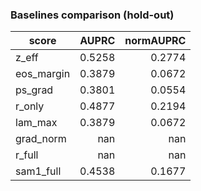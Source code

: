 ### Baselines comparison (hold-out)

| score | AUPRC | normAUPRC |
|---|---:|---:|
| z_eff | 0.5258 | 0.2774 |
| eos_margin | 0.3879 | 0.0672 |
| ps_grad | 0.3801 | 0.0554 |
| r_only | 0.4877 | 0.2194 |
| lam_max | 0.3879 | 0.0672 |
| grad_norm | nan | nan |
| r_full | nan | nan |
| sam1_full | 0.4538 | 0.1677 |